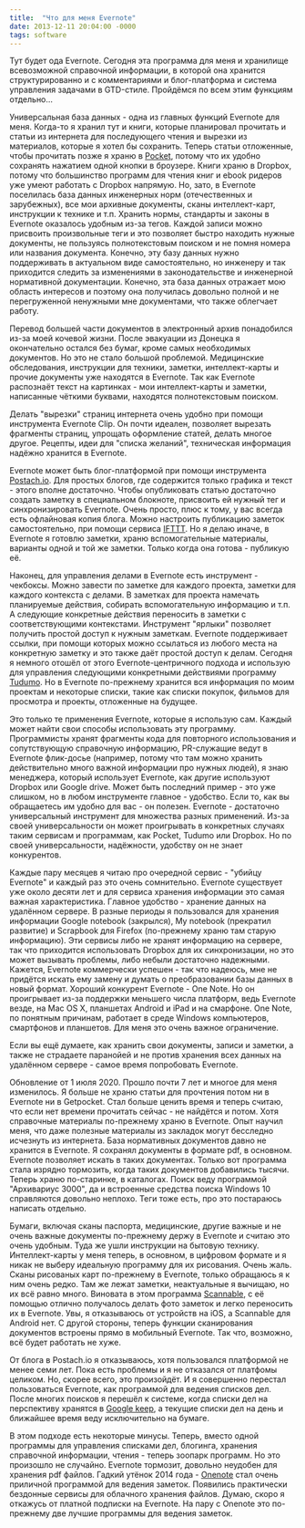 ```yaml
---
title:  "Что для меня Evernote"
date: 2013-12-11 20:04:00 -0000
tags: software
---
```


Тут будет ода Evernote. Сегодня эта программа для меня и хранилище всевозможной справочной информации, в которой она хранится структурированно и с комментариями и блог-платформа и система управления задачами в GTD-стиле. Пройдёмся по всем этим функциям отдельно...

Универсальная база данных - одна из главных функций Evernote для меня. Когда-то я хранил тут и книги, которые планировал прочитать и статьи из интернета для последующего чтения и вырезки из материалов, которые я хотел бы сохранить. Теперь статьи отложенные, чтобы прочитать позже я храню в [Pocket](http://www.getpocket.com), потому что их удобно сохранять нажатием одной кнопки в броузере. Книги храню в Dropbox, потому что большинство программ для чтения книг и ebook ридеров уже умеют работать с Dropbox напрямую. Но, зато, в Evernote поселилась база данных инженерных норм (отечественных и зарубежных), все мои архивные документы, сканы интеллект-карт, инструкции к технике и т.п. Хранить нормы, стандарты и законы в Evernote оказалось удобным из-за тегов. Каждой записи можно присвоить произвольные теги и это позволяет быстро находить нужные документы, не пользуясь полнотекстовым поиском и не помня номера или названия документа. Конечно, эту базу данных нужно поддерживать в актуальном виде самостоятельно, но инженеру и так приходится следить за изменениями в законодательстве и инженерной нормативной документации. Конечно, эта база данных отражает мою область интересов и поэтому она получилась довольно полной и не перегруженной ненужными мне документами, что также облегчает работу.

Перевод большей части документов в электронный архив понадобился из-за моей кочевой жизни. После эвакуации из Донецка я окончательно остался без бумаг, кроме самых необходимых документов. Но это не стало большой проблемой. Медицинские обследования, инструкции для техники, заметки, интеллект-карты и прочие документы уже находятся в Evernote. Так как Evernote распознаёт текст на картинках - мои интеллект-карты и заметки, написанные чёткими буквами, находятся полнотекстовым поиском.

Делать "вырезки" страниц интернета очень удобно при помощи инструмента Evernote Clip. Он почти идеален, позволяет вырезать фрагменты страниц, упрощать оформление статей, делать многое другое. Рецепты, идеи для "списка желаний", техническая информация надёжно хранится в Evernote.

Evernote может быть блог-платформой при помощи инструмента [Postach.io](http://postach.io/). Для простых блогов, где содержится только графика и текст - этого вполне достаточно. Чтобы опубликовать статью достаточно создать заметку в специальном блокноте, присвоить ей нужный тег и синхронизировать Evernote. Очень просто, плюс к тому, у вас всегда есть офлайновая копия блога. Можно настроить публикацию заметок самостоятельно, при помощи сервиса [IFTTT](https://ifttt.com/). Но я делаю иначе, в Evernote я готовлю заметки, храню вспомогательные материалы, варианты одной и той же заметки. Только когда она готова - публикую её. 

Наконец, для управления делами в Evernote есть инструмент - чекбоксы. Можно завести по заметке для каждого проекта, заметки для каждого контекста с делами. В заметках для проекта намечать планируемые действия, собирать вспомогательную информацию и т.п. А следующие конкретные действия переносить в заметки с соответствующими контекстами. Инструмент "ярлыки" позволяет получить простой доступ к нужным заметкам. Evernote поддерживает ссылки, при помощи которых можно ссылаться из любого места на конкретную заметку и это также даёт простой доступ к делам. Сегодня я немного отошёл от этого Evernote-центричного подхода и использую для управления следующими конкретными действиями программу [Tudumo](http://2nature.me/node/9335). Но в Evernote по-прежнему хранится вся информация по моим проектам и некоторые списки, такие как списки покупок, фильмов для просмотра и проекты, отложенные на будущее.

Это только те применения Evernote, которые я использую сам. Каждый может найти свои способы использовать эту программу. Программисты хранят фрагменты кода для повторного использования и сопутствующую справочную информацию, PR-служащие ведут в Evernote флик-досье (например, потому что там можно хранить действительно много важной информации про нужных людей), я знаю менеджера, который использует Evernote, как другие используют Dropbox или Google drive. Может быть последний пример - это уже слишком, но в любом инструменте главное - удобство. Если то, как вы обращаетесь им удобно для вас - он полезен. Evernote - достаточно универсальный инструмент для множества разных применений. Из-за своей универсальности он может проигрывать в конкретных случаях таким сервисам и программам, как Pocket, Tudumo или Dropbox. Но по своей универсальности, надёжности, удобству он не знает конкурентов. 

Каждые пару месяцев я читаю про очередной сервис - "убийцу Evernote" и каждый раз это очень сомнительно. Evernote существует уже около десяти лет и для сервиса хранения информации это самая важная характеристика. Главное удобство - хранение данных на удалённом сервере. В разные периоды я пользовался для хранения информации Google notebook (закрылся), My notebook (прекратил развитие) и Scrapbook для Firefox (по-прежнему храню там старую информацию). Эти сервисы либо не хранят информацию на сервере, так что приходится использовать Dropbox для их синхронизации, но это может вызывать проблемы, либо небыли достаточно надежными. Кажется, Evernote коммерчески успешен - так что надеюсь, мне не придётся искать ему замену и думать о преобразовании базы данных в новый формат. Хороший конкурент Evernote - One Note. Но он проигрывает из-за поддержки меньшего числа платформ, ведь Evernote везде, на Mac OS X, планшетах Android и iPad и на смарфоне. One Note, по понятным причинам, работает в среде Windows компьютеров, смартфонов и планшетов. Для меня это очень важное ограничение. 

Если вы ещё думаете, как хранить свои документы, записи и заметки, а также не страдаете паранойей и не против хранения всех данных на удалённом сервере - самое время попробовать Evernote.

Обновление от 1 июля 2020. Прошло почти 7 лет и многое для меня изменилось. Я больше не храню статьи для прочтения потом ни в Evernote ни в Getpocket. Стал больше ценить время и теперь считаю,  что если нет времени прочитать сейчас - не найдётся и потом. Хотя справочные материалы по-прежнему храню в Evernote. Опыт научил меня, что даже полезные материалы из закладок могут бесследно исчезнуть из интернета. База нормативных документов давно не хранится в Evernote. Я сохранял документы в формате pdf, в основном. Evernote позволяет искать в таких документах. Только вот программа стала изрядно тормозить, когда таких документов добавились тысячи. Теперь храню по-старинке, в каталогах. Поиск веду программой "Архивариус 3000", да и встроенные средства поиска Windows 10 справляются довольно неплохо. Теги тоже есть, про это постараюсь написать отдельно.

Бумаги, включая сканы паспорта, медицинские, другие важные и не очень важные документы по-прежнему держу в Evernote и считаю это очень удобным. Туда же ушли инструкции на бытовую технику. Интеллект-карты у меня теперь, в основном, в цифровом формате и я никак не выберу идеальную программу для их рисования. Очень жаль. Сканы рисованых карт по-прежнему в Evernote, только обращаюсь я к ним очень редко. Там же лежат заметки, неактуальные я вычищаю, но их всё равно много. Виновата в этом программа [Scannable](https://evernote.com/intl/ru/products/scannable), с её помощью отлично получалось делать фото заметок и легко переносить их в Evernote. Увы, я отказываюсь от устройств на iOS, а Scannable для Android нет. С другой стороны, теперь функции сканирования документов встроены прямо в мобильный Evernote. Так что, возможно, всё будет работать не хуже.

От блога в Postach.io я отказываюсь, хотя пользовался платформой не менее семи лет. Пока есть проблемы и я не отказался от платфомы целиком. Но, скорее всего, это произойдёт. И я совершенно перестал пользоваться Evernote, как программой для ведения списков дел. После многих поисков я перешёл к системе, когда списки дел на перспективу хранятся в [Google keep](https://keep.google.com/), а текущие списки дел на день и ближайшее время веду исключительно на бумаге.

В этом подходе есть некоторые минусы. Теперь, вместо одной программы для управления списками дел, блогинга, хранения справочной информации, чтения - теперь зоопарк программ. Но это произошло не случайно. Evernote тормозит, довольно неудобен для хранения pdf файлов. Гадкий утёнок 2014 года - [Onenote](https://www.onenote.com/) стал очень приличной программой для ведения заметок. Появились практически бездонные сервисы для облачного хранения файлов. Думаю, скоро я откажусь от платной подписки на Evernote. На пару с Onenote это по-прежнему две лучшие программы для ведения заметок.